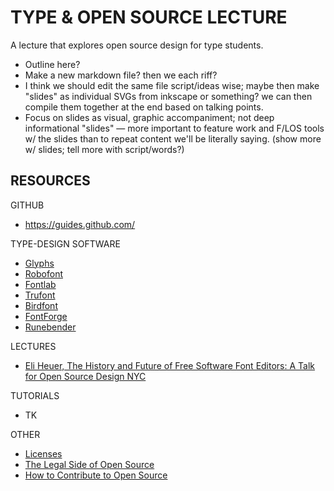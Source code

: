 # TYPE & OPEN SOURCE LECTURE

A lecture that explores open source design for type students.

- Outline here?
- Make a new markdown file? then we each riff?
- I think we should edit the same file script/ideas wise; maybe then make "slides" as individual SVGs from inkscape or something? we can then compile them together at the end based on talking points.
- Focus on slides as visual, graphic accompaniment; not deep informational "slides" — more important to feature work and F/LOS tools w/ the slides than to repeat content we'll be literally saying. (show more w/ slides; tell more with script/words?)

## RESOURCES

GITHUB
- https://guides.github.com/

TYPE-DESIGN SOFTWARE
- [Glyphs](https://glyphsapp.com/)
- [Robofont](https://robofont.com/)
- [Fontlab](https://www.fontlab.com/font-editor/fontlab-vi/)
- [Trufont](https://trufont.github.io/)
- [Birdfont](https://birdfont.org/)
- [FontForge](https://fontforge.github.io/en-US/)
- [Runebender](https://github.com/linebender/runebender)

LECTURES
- [Eli Heuer, The History and Future of Free Software Font Editors: A Talk for Open Source Design NYC](https://github.com/eliheuer/osd-nyc-talk)

TUTORIALS
- TK

OTHER
- [Licenses](https://creativecommons.org/licenses/)
- [The Legal Side of Open Source](https://opensource.guide/legal/)
- [How to Contribute to Open Source](https://opensource.guide/how-to-contribute/)
